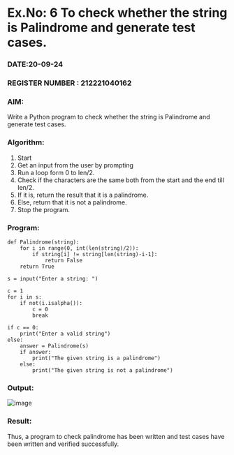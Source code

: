 # Ex.No: 6 To check whether the string is Palindrome and generate test cases.

### DATE:20-09-24                                                                            
### REGISTER NUMBER : 212221040162
### AIM: 
Write a Python program to check whether the string is Palindrome and generate test cases. 
### Algorithm:
1. Start
2. Get an input from the user by prompting 
3. Run a loop form 0 to len/2.
4. Check if the characters are the same both from the start and the end till len/2. 
5. If it is, return the result that it is a palindrome.
6. Else, return that it is not a palindrome. 
7. Stop the program.
### Program:
```
def Palindrome(string):
    for i in range(0, int(len(string)/2)):
        if string[i] != string[len(string)-i-1]:
            return False
    return True

s = input("Enter a string: ")

c = 1
for i in s:
    if not(i.isalpha()):
        c = 0
        break  

if c == 0:
    print("Enter a valid string")
else:
    answer = Palindrome(s)
    if answer:
        print("The given string is a palindrome")
    else:
        print("The given string is not a palindrome")

```

### Output:
![image](https://github.com/user-attachments/assets/943f4ae2-36f8-4893-a19a-94c2f9c8ccd7)

### Result:
Thus, a program to check palindrome has been written and test cases have been written and verified successfully.
